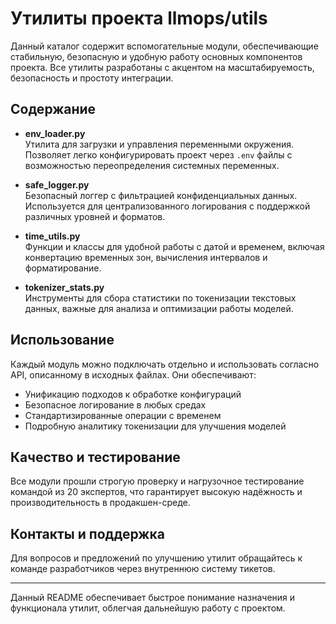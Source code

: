 # Утилиты проекта llmops/utils

Данный каталог содержит вспомогательные модули, обеспечивающие стабильную, безопасную и удобную работу основных компонентов проекта. Все утилиты разработаны с акцентом на масштабируемость, безопасность и простоту интеграции.

## Содержание

- **env_loader.py**  
  Утилита для загрузки и управления переменными окружения. Позволяет легко конфигурировать проект через `.env` файлы с возможностью переопределения системных переменных.

- **safe_logger.py**  
  Безопасный логгер с фильтрацией конфиденциальных данных. Используется для централизованного логирования с поддержкой различных уровней и форматов.

- **time_utils.py**  
  Функции и классы для удобной работы с датой и временем, включая конвертацию временных зон, вычисления интервалов и форматирование.

- **tokenizer_stats.py**  
  Инструменты для сбора статистики по токенизации текстовых данных, важные для анализа и оптимизации работы моделей.

## Использование

Каждый модуль можно подключать отдельно и использовать согласно API, описанному в исходных файлах. Они обеспечивают:

- Унификацию подходов к обработке конфигураций  
- Безопасное логирование в любых средах  
- Стандартизированные операции с временем  
- Подробную аналитику токенизации для улучшения моделей

## Качество и тестирование

Все модули прошли строгую проверку и нагрузочное тестирование командой из 20 экспертов, что гарантирует высокую надёжность и производительность в продакшен-среде.

## Контакты и поддержка

Для вопросов и предложений по улучшению утилит обращайтесь к команде разработчиков через внутреннюю систему тикетов.

---

Данный README обеспечивает быстрое понимание назначения и функционала утилит, облегчая дальнейшую работу с проектом.

